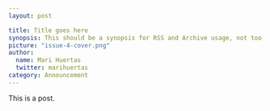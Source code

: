 ```yaml
---
layout: post

title: Title goes here
synopsis: This should be a synopsis for RSS and Archive usage, not too long.
picture: "issue-4-cover.png"
author:
  name: Mari Huertas
  twitter: marihuertas
category: Announcement
---
```


This is a post.
